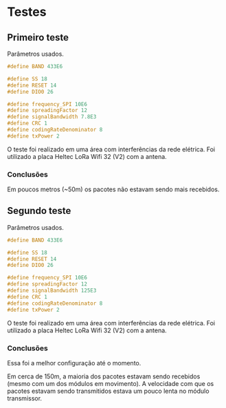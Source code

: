 # Testes

## Primeiro teste

Parâmetros usados.

```cpp
#define BAND 433E6

#define SS 18
#define RESET 14
#define DIO0 26

#define frequency_SPI 10E6
#define spreadingFactor 12
#define signalBandwidth 7.8E3
#define CRC 1
#define codingRateDenominator 8
#define txPower 2
```

O teste foi realizado em uma área com interferências da rede elétrica.
Foi utilizado a placa Heltec LoRa Wifi 32 (V2) com a antena.

### Conclusões

Em poucos metros (~50m) os pacotes não estavam sendo mais recebidos.

## Segundo teste

Parâmetros usados.

```cpp
#define BAND 433E6

#define SS 18
#define RESET 14
#define DIO0 26

#define frequency_SPI 10E6
#define spreadingFactor 12
#define signalBandwidth 125E3
#define CRC 1
#define codingRateDenominator 8
#define txPower 2
```

O teste foi realizado em uma área com interferências da rede elétrica.
Foi utilizado a placa Heltec LoRa Wifi 32 (V2) com a antena.

### Conclusões

Essa foi a melhor configuração até o momento.

Em cerca de 150m, a maioria dos pacotes estavam sendo recebidos (mesmo com um dos módulos em movimento). A velocidade com que os pacotes estavam sendo transmitidos estava um pouco lenta no módulo transmissor.